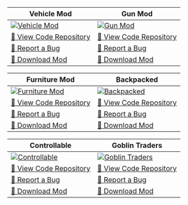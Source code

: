 Vehicle Mod | Gun Mod
-- | --
[![Vehicle Mod](https://i.imgur.com/5avRJwe.png)](https://github.com/MrCrayfish/MrCrayfishVehicleMod)| [![Gun Mod](https://i.imgur.com/dA9BnuF.png)](https://github.com/MrCrayfish/MrCrayfishGunMod)
[📕 View Code Repository](https://github.com/MrCrayfish/MrCrayfishVehicleMod) | [📕 View Code Repository](https://github.com/MrCrayfish/MrCrayfishGunMod)
[🐛 Report a Bug](https://github.com/MrCrayfish/MrCrayfishVehicleMod/issues/new) | [🐛 Report a Bug](https://github.com/MrCrayfish/MrCrayfishGunMod/issues/new)
[💾 Download Mod](https://mrcrayfish.com/mods?id=vehicle) | [💾 Download Mod](https://mrcrayfish.com/mods?id=cgm)

Furniture Mod | Backpacked
-- | --
[![Furniture Mod](https://i.imgur.com/L03Tgig.png)](https://github.com/MrCrayfish/MrCrayfishFurnitureMod) | [![Backpacked](https://i.imgur.com/kWgsIFg.png)](https://github.com/MrCrayfish/Backpacked)
[📕 View Code Repository](https://github.com/MrCrayfish/MrCrayfishFurnitureMod) | [📕 View Code Repository](https://github.com/MrCrayfish/Backpacked)
[🐛 Report a Bug](https://github.com/MrCrayfish/MrCrayfishFurnitureMod/issues/new) | [🐛 Report a Bug](https://github.com/MrCrayfish/Backpacked/issues/new)
[💾 Download Mod](https://mrcrayfish.com/mods?id=cfm) | [💾 Download Mod](https://mrcrayfish.com/mods?id=backpacked)

Controllable | Goblin Traders
-- | --
[![Controllable](https://i.imgur.com/oXtjfgs.png)](https://github.com/MrCrayfish/Controllable) | [![Goblin Traders](https://i.imgur.com/QBYPd7j.png)](https://github.com/MrCrayfish/GoblinTraders)
[📕 View Code Repository](https://github.com/MrCrayfish/Controllable) | [📕 View Code Repository](https://github.com/MrCrayfish/GoblinTraders)
[🐛 Report a Bug](https://github.com/MrCrayfish/Controllable/issues/new) | [🐛 Report a Bug](https://github.com/MrCrayfish/GoblinTraders/issues/new)
[💾 Download Mod](https://mrcrayfish.com/mods?id=controllable) | [💾 Download Mod](https://mrcrayfish.com/mods?id=goblintraders)